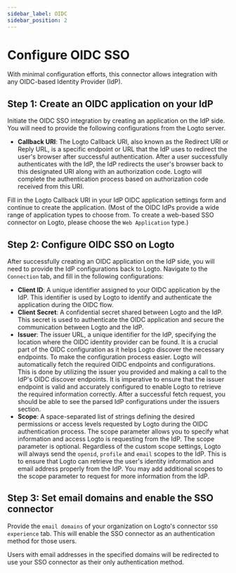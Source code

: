 ```yaml
---
sidebar_label: OIDC
sidebar_position: 2
---
```


# Configure OIDC SSO

With minimal configuration efforts, this connector allows integration with any OIDC-based Identity Provider (IdP).

## Step 1: Create an OIDC application on your IdP

Initiate the OIDC SSO integration by creating an application on the IdP side. You will need to provide the following configurations from the Logto server.

- **Callback URI**: The Logto Callback URI, also known as the Redirect URI or Reply URL, is a specific endpoint or URL that the IdP uses to redirect the user's browser after successful authentication. After a user successfully authenticates with the IdP, the IdP redirects the user's browser back to this designated URI along with an authorization code. Logto will complete the authentication process based on authorization code received from this URI.

Fill in the Logto Callback URI in your IdP OIDC application settings form and continue to create the application. (Most of the OIDC IdPs provide a wide range of application types to choose from. To create a web-based SSO connector on Logto, please choose the `Web Application` type.)

## Step 2: Configure OIDC SSO on Logto

After successfully creating an OIDC application on the IdP side, you will need to provide the IdP configurations back to Logto. Navigate to the `Connection` tab, and fill in the following configurations:

- **Client ID**: A unique identifier assigned to your OIDC application by the IdP. This identifier is used by Logto to identify and authenticate the application during the OIDC flow.
- **Client Secret**: A confidential secret shared between Logto and the IdP. This secret is used to authenticate the OIDC application and secure the communication between Logto and the IdP.
- **Issuer**: The issuer URL, a unique identifier for the IdP, specifying the location where the OIDC identity provider can be found. It is a crucial part of the OIDC configuration as it helps Logto discover the necessary endpoints.
  To make the configuration process easier. Logto will automatically fetch the required OIDC endpoints and configurations. This is done by utilizing the issuer you provided and making a call to the IdP's OIDC discover endpoints. It is imperative to ensure that the issuer endpoint is valid and accurately configured to enable Logto to retrieve the required information correctly.
  After a successful fetch request, you should be able to see the parsed IdP configurations under the issuers section.
- **Scope**: A space-separated list of strings defining the desired permissions or access levels requested by Logto during the OIDC authentication process. The scope parameter allows you to specify what information and access Logto is requesting from the IdP.
  The scope parameter is optional. Regardless of the custom scope settings, Logto will always send the `openid`, `profile` and `email` scopes to the IdP.
  This is to ensure that Logto can retrieve the user's identity information and email address properly from the IdP. You may add additional scopes to the scope parameter to request for more information from the IdP.

## Step 3: Set email domains and enable the SSO connector

Provide the `email domains` of your organization on Logto's connector `SSO experience` tab. This will enable the SSO connector as an authentication method for those users.

Users with email addresses in the specified domains will be redirected to use your SSO connector as their only authentication method.
